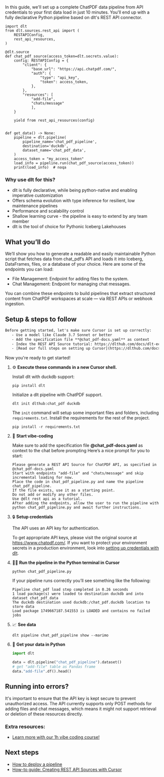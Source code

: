 In this guide, we'll set up a complete ChatPDF data pipeline from API credentials to your first data load in just 10 minutes. You'll end up with a fully declarative Python pipeline based on dlt's REST API connector.

```python-outcome
import dlt
from dlt.sources.rest_api import (
    RESTAPIConfig,
    rest_api_resources,
)

@dlt.source
def chat_pdf_source(access_token=dlt.secrets.value):
    config: RESTAPIConfig = {
        "client": {
            "base_url": "https://api.chatpdf.com/",
            "auth": {
                "type": "api_key",
                "token": access_token,
            },
        },
        "resources": [
            "add-file",
            "chats/message"
            ],
    }

    yield from rest_api_resources(config)


def get_data() -> None:
    pipeline = dlt.pipeline(
        pipeline_name='chat_pdf_pipeline',
        destination='duckdb',
        dataset_name='chat_pdf_data', 
    )
    access_token = "my_access_token"
    load_info = pipeline.run(chat_pdf_source(access_token))
    print(load_info)  # noqa
```

### Why use dlt for this?

- dlt is fully declarative, while being python-native and enabling imperative customization
- Offers schema evolution with type inference for resilient, low maintenance pipelines
- Performance and scalability control
- Shallow learning curve - the pipeline is easy to extend by any team member
- dlt is the tool of choice for Pythonic Iceberg Lakehouses

## What you’ll do

We’ll show you how to generate a readable and easily maintainable Python script that fetches data from chat_pdf’s API and loads it into Iceberg, DataFrames, files, or a database of your choice. Here are some of the endpoints you can load:

- File Management: Endpoint for adding files to the system.
- Chat Management: Endpoint for managing chat messages.

You can combine these endpoints to build pipelines that extract structured content from ChatPDF workspaces at scale — via REST APIs or webhook ingestion.

## Setup & steps to follow

```default
Before getting started, let's make sure Cursor is set up correctly:
   - Use a model like Claude 3.7 Sonnet or better
   - Add the specification file **@chat_pdf-docs.yaml** as context
   - Index the REST API Source tutorial: https://dlthub.com/docs/dlt-ecosystem/verified-sources/rest_api/ and add it to context as **@dlt rest api**
   - [Read our full steps on setting up Cursor](https://dlthub.com/docs/dlt-ecosystem/llm-tooling/cursor-restapi#23-configuring-cursor-with-documentation)
```

Now you're ready to get started! 

1. ⚙️ **Execute these commands in a new Cursor shell.**
    
    Install dlt with duckdb support:
    ```shell
    pip install dlt
    ```

    Initialize a dlt pipeline with ChatPDF support.
    ```shell
    dlt init dlthub:chat_pdf duckdb
    ```

    The `init` command will setup some important files and folders, including `requirements.txt`. Install the requirements for the rest of the project.
    ```shell
    pip install -r requirements.txt
    ```
    
2. 🤠 **Start vibe-coding**
    
    Make sure to add the specification file **@chat_pdf-docs.yaml** as context to the chat before prompting
    Here’s a nice prompt for you to start: 
    
    ```prompt
    Please generate a REST API Source for ChatPDF API, as specified in @chat_pdf-docs.yaml 
    Start with endpoints "add-file" and "chats/message" and skip incremental loading for now. 
    Place the code in chat_pdf_pipeline.py and name the pipeline chat_pdf_pipeline. 
    If the file exists, use it as a starting point. 
    Do not add or modify any other files. 
    Use @dlt rest api as a tutorial. 
    After adding the endpoints, allow the user to run the pipeline with python chat_pdf_pipeline.py and await further instructions.
    ```

    
3. 🔒 **Setup credentials** 
    
    The API uses an API key for authentication.
    
    To get appropriate API keys, please visit the original source at https://www.chatpdf.com/.
    If you want to protect your environment secrets in a production environment, look into [setting up credentials with dlt](https://dlthub.com/docs/walkthroughs/add_credentials).
    
4. 🏃‍♀️ **Run the pipeline in the Python terminal in Cursor**
    
    ```shell
    python chat_pdf_pipeline.py
    ```
    
    If your pipeline runs correctly you’ll see something like the following:
    
    ```shell
    Pipeline chat_pdf load step completed in 0.26 seconds
    1 load package(s) were loaded to destination duckdb and into dataset chat_pdf_data
    The duckdb destination used duckdb:/chat_pdf.duckdb location to store data
    Load package 1749667187.541553 is LOADED and contains no failed jobs
    ```
    
5. 📈 **See data**
    
    ```shell
    dlt pipeline chat_pdf_pipeline show --marimo
    ```
    
6. 🐍 **Get your data in Python**
    
    ```python
    import dlt

   data = dlt.pipeline("chat_pdf_pipeline").dataset()
   # get "add-file" table as Pandas frame
   data."add-file".df().head()
    ```

## Running into errors?

It's important to ensure that the API key is kept secure to prevent unauthorized access. The API currently supports only POST methods for adding files and chat messages, which means it might not support retrieval or deletion of these resources directly.

### Extra resources:

- [Learn more with our 1h vibe coding course!](https://www.youtube.com/watch?v=GGid70rnJuM)

## Next steps

- [How to deploy a pipeline](https://dlthub.com/docs/walkthroughs/deploy-a-pipeline)
- [How-to guide: Creating REST API Sources with Cursor](https://dlthub.com/docs/dlt-ecosystem/llm-tooling/cursor-restapi)